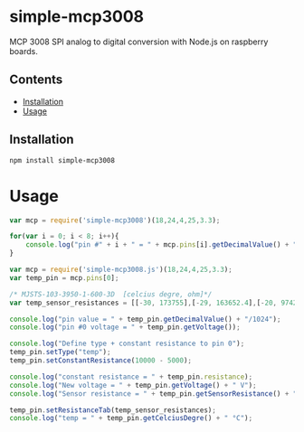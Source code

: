 # simple-mcp3008

MCP 3008 SPI analog to digital conversion with Node.js on raspberry boards.

## Contents

 * [Installation](https://github.com/toliger/simple-mcp3008#installation)
 * [Usage](https://github.com/toliger/simple-mcp3008#usage)

## Installation

```
npm install simple-mcp3008
```

# Usage


```js
var mcp = require('simple-mcp3008')(18,24,4,25,3.3);

for(var i = 0; i < 8; i++){
	console.log("pin #" + i + " = " + mcp.pins[i].getDecimalValue() + "/1024");
}
```
```js
var mcp = require('simple-mcp3008.js')(18,24,4,25,3.3);
var temp_pin = mcp.pins[0];

/* MJSTS-103-3950-1-600-3D  [celcius degre, ohm]*/
var temp_sensor_resistances = [[-30, 173755],[-29, 163652.4],[-20, 97420.46],[-10, 55801.49],[0,		32997.68],[10, 20068.96],[20, 12513.07],[30, 8070.342],[40, 5320.219],[50, 3583.472],[60, 2490.09]];

console.log("pin value = " + temp_pin.getDecimalValue() + "/1024");
console.log("pin #0 voltage = " + temp_pin.getVoltage());

console.log("Define type + constant resistance to pin 0");
temp_pin.setType("temp");
temp_pin.setConstantResistance(10000 - 5000);

console.log("constant resistance = " + temp_pin.resistance);
console.log("New voltage = " + temp_pin.getVoltage() + " V");
console.log("Sensor resistance = " + temp_pin.getSensorResistance() + " Ohm");

temp_pin.setResistanceTab(temp_sensor_resistances);
console.log("temp = " + temp_pin.getCelciusDegre() + " °C");
```
